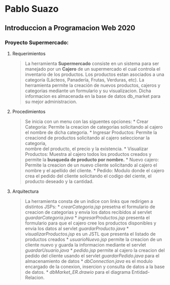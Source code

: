 # Pablo Suazo
## Introduccion a Programacion Web 2020

### Proyecto Supermercado:

1. Requerimientos
	> La herramienta **Supermercado** consiste en un sistema para ser manejado por un **Cajero** de un supermercado el cual controla el inventario de los productos. 
	> Los productos estan asociados a una categoría (Lácteos, Panadería, Frutas, Verduras, etc).
	> La herramienta permite la creación de nuevos productos, cajeros y categorias mediante un formulario y su visualizacion. 
	> Dicha informacion es almacenada en la base de datos db_market para su mejor administracion.

2. Procedimientos
	>Se inicia con un menu con las siguentes opciones:
		* Crear Categoria: Permite la creacion de categorias solicitando al cajero el nombre de dicha categoria.
		* Ingresar Productos: Permite la creaciond de productos solicitando al cajero seleccionar la categoria,  
							  nombre del producto, el precio y la existencia.
		* Visualizar Productos: Muestra al cajero todos los productos creados y permite la **busqueda de producto por nombre.**
		* Nuevo cajero: Permite la creacion de un nuevo cliente solicitando al cajero el nombre y el apellido del cliente.
		* Pedido: Modulo donde el cajero crea el pedido del cliente solicitando el codigo del ciente, el producto deseado y la cantidad.

3. Arquitectura
	> La herramienta consta de un indice con links que redirigen a distintos JSPs:
		* *crearCategoria.jsp* presetna el formulario de creacion de categorias y envia los datos recibidos al servlet *guardarCategoria.java*
		* *ingresarProductos.jsp* presenta el formulario para que el cajero cree los productos disponibles y envia los datos al servlet *guardarProducto.java*
		* *visualizarProductos.jsp* es un JSTL que presenta el listado de productos creados
		* *usuarioNuevo.jsp* permite la creacion de un cliente nuevo y guarda la informacion mediante el servlet *guardarUsuario.java*
		* *pedido.jsp* permite al cajero la creacion del pedido del cliente usando el servlet *guardarPedido.java* para el almacenamiento de datos
		* *dbConnection.java* es el modulo encargado de la conexion, insercion y consulta de datos a la base de datos. 
		* *dbMarket_ER.drawio* para el diagrama Entidad-Relacion.